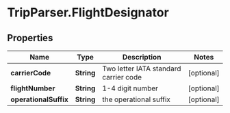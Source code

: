 # TripParser.FlightDesignator

## Properties

Name | Type | Description | Notes
------------ | ------------- | ------------- | -------------
**carrierCode** | **String** | Two letter IATA standard carrier code | [optional] 
**flightNumber** | **String** | 1-4 digit number | [optional] 
**operationalSuffix** | **String** | the operational suffix | [optional] 



